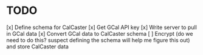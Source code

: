 # TODO

[x] Define schema for CalCaster
[x] Get GCal API key
[x] Write server to pull in GCal data
[x] Convert GCal data to CalCaster schema
[ ] Encrypt (do we need to do this? suspect defining the schema will help me figure this out) and store CalCaster data